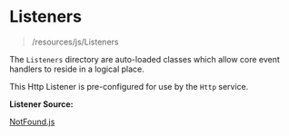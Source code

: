# Listeners 

> /resources/js/Listeners

The `Listeners` directory are auto-loaded classes which allow core event handlers to reside in a logical place.

This Http Listener is pre-configured for use by the `Http` service.

**Listener Source:**

[NotFound.js](https://raw.githubusercontent.com/bayareawebpro/laravel-micro-spa-boilerplate/master/resources/js/Listeners/Http/NotFound.js ':include :type=code')
